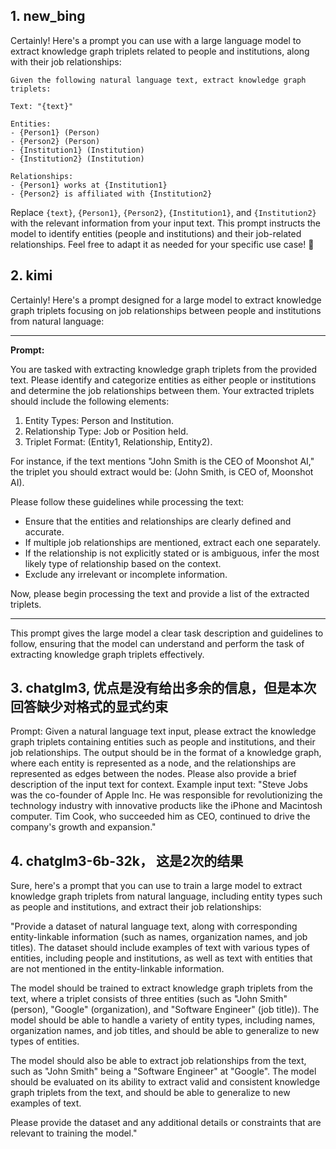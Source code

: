 ## 1. new_bing

Certainly! Here's a prompt you can use with a large language model to extract knowledge graph triplets related to people and institutions, along with their job relationships:

```
Given the following natural language text, extract knowledge graph triplets:

Text: "{text}"

Entities:
- {Person1} (Person)
- {Person2} (Person)
- {Institution1} (Institution)
- {Institution2} (Institution)

Relationships:
- {Person1} works at {Institution1}
- {Person2} is affiliated with {Institution2}
```

Replace `{text}`, `{Person1}`, `{Person2}`, `{Institution1}`, and `{Institution2}` with the relevant information from your input text. This prompt instructs the model to identify entities (people and institutions) and their job-related relationships. Feel free to adapt it as needed for your specific use case! 🌟


## 2. kimi
Certainly! Here's a prompt designed for a large model to extract knowledge graph triplets focusing on job relationships between people and institutions from natural language:

---

**Prompt:**

You are tasked with extracting knowledge graph triplets from the provided text. Please identify and categorize entities as either people or institutions and determine the job relationships between them. Your extracted triplets should include the following elements:

1. Entity Types: Person and Institution.
2. Relationship Type: Job or Position held.
3. Triplet Format: (Entity1, Relationship, Entity2).

For instance, if the text mentions "John Smith is the CEO of Moonshot AI," the triplet you should extract would be: (John Smith, is CEO of, Moonshot AI).

Please follow these guidelines while processing the text:
- Ensure that the entities and relationships are clearly defined and accurate.
- If multiple job relationships are mentioned, extract each one separately.
- If the relationship is not explicitly stated or is ambiguous, infer the most likely type of relationship based on the context.
- Exclude any irrelevant or incomplete information.

Now, please begin processing the text and provide a list of the extracted triplets.

---

This prompt gives the large model a clear task description and guidelines to follow, ensuring that the model can understand and perform the task of extracting knowledge graph triplets effectively.



## 3. chatglm3, 优点是没有给出多余的信息，但是本次回答缺少对格式的显式约束
Prompt: Given a natural language text input, please extract the knowledge graph triplets containing entities such as people and institutions, and their job relationships. The output should be in the format of a knowledge graph, where each entity is represented as a node, and the relationships are represented as edges between the nodes. Please also provide a brief description of the input text for context.
Example input text: "Steve Jobs was the co-founder of Apple Inc. He was responsible for revolutionizing the technology industry with innovative products like the iPhone and Macintosh computer. Tim Cook, who succeeded him as CEO, continued to drive the company's growth and expansion."

## 4. chatglm3-6b-32k， 这是2次的结果
Sure, here's a prompt that you can use to train a large model to extract knowledge graph triplets from natural language, including entity types such as people and institutions, and extract their job relationships:

"Provide a dataset of natural language text, along with corresponding entity-linkable information (such as names, organization names, and job titles). The dataset should include examples of text with various types of entities, including people and institutions, as well as text with entities that are not mentioned in the entity-linkable information.

The model should be trained to extract knowledge graph triplets from the text, where a triplet consists of three entities (such as "John Smith" (person), "Google" (organization), and "Software Engineer" (job title)). The model should be able to handle a variety of entity types, including names, organization names, and job titles, and should be able to generalize to new types of entities.

The model should also be able to extract job relationships from the text, such as "John Smith" being a "Software Engineer" at "Google". The model should be evaluated on its ability to extract valid and consistent knowledge graph triplets from the text, and should be able to generalize to new examples of text.

Please provide the dataset and any additional details or constraints that are relevant to training the model."